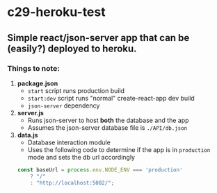 # c29-heroku-test

## Simple react/json-server app that can be (easily?) deployed to heroku.

### Things to note:
1. **package.json**
    * `start` script runs production build
    * `start:dev` script runs "normal" create-react-app dev build
    * `json-server` dependency
1. **server.js**
    * Runs json-server to host **both** the database and the app
    * Assumes the json-server database file is `./API/db.json`
1. **data.js**
    * Database interaction module
    * Uses the following code to determine if the app is in `production` mode and sets the db url accordingly
    ```js
    const baseUrl = process.env.NODE_ENV === 'production'
        ? "/"
        : "http://localhost:5002/";
    ```

